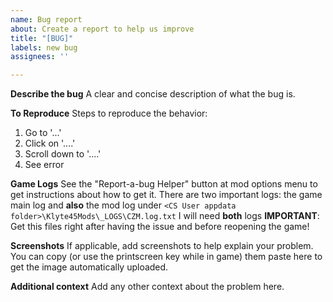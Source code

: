 ```yaml
---
name: Bug report
about: Create a report to help us improve
title: "[BUG]"
labels: new bug
assignees: ''

---
```


**Describe the bug**
A clear and concise description of what the bug is.

**To Reproduce**
Steps to reproduce the behavior:
1. Go to '...'
2. Click on '....'
3. Scroll down to '....'
4. See error

**Game Logs**
See the "Report-a-bug Helper" button at mod options menu to get instructions about how to get it.
There are two important logs: the game main log and **also** the mod log under `<CS User appdata folder>\Klyte45Mods\_LOGS\CZM.log.txt`
I will need **both** logs
**IMPORTANT**: Get this files right after having the issue and before reopening the game!

**Screenshots**
If applicable, add screenshots to help explain your problem. You can copy (or use the printscreen key while in game) them paste here to get the image automatically uploaded.

**Additional context**
Add any other context about the problem here.

